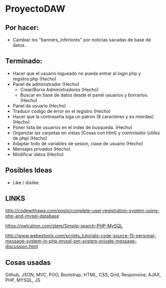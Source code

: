 # ProyectoDAW

## Por hacer:
  - Cambiar los "banners_inferiores" por noticias sacadas de base de datos.


## Terminado:
- Hacer que el usuario logueado no pueda entrar al login.php y registro.php (Hecho)
- Panel de administrador (Hecho)
  - Crear/Borra Administradores (Hecho)
  - Buscar en base de datos desde el panel usuarios y borrarlos. (Hecho)
- Panel de usuario (Hecho)
- Traducir codigo de error en el registro (Hecho)
- Hacer que la contraseña siga un patron (8 caracteres y es mierdas) (Hecho)
- Poner lista de usuarios en el index de busqueda. (Hecho)
- Organizar las carpetas en vistas (Cosas con html) y controlador (utiles de php) (Hecho)
- Adaptar todo de variables de sesion, clase de usuario (Hecho)
- Mensajes privados (Hecho)
- Modificar datos (Hecho)

## Posibles Ideas 
  - Like / dislike

## LINKS
http://codewithawa.com/posts/complete-user-registration-system-using-php-and-mysql-database

https://owlcation.com/stem/Simple-search-PHP-MySQL

http://www.webestools.com/scripts_tutorials-code-source-15-personal-message-system-in-php-mysql-pm-system-private-message-discussion.html


## Cosas usadas
Github, JSON, MVC, POO, Bootstrap, HTML, CSS, Grid, Responsive, AJAX, PHP, MYSQL, JS